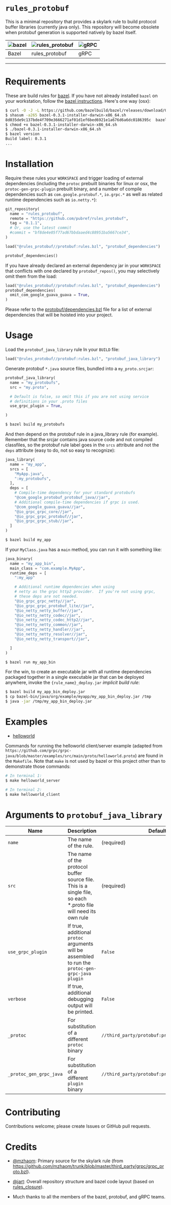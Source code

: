 # `rules_protobuf`

This is a minimal repository that provides a skylark rule to build
protocol buffer libraries (currently java only).  This repository will
become obsolete when protobuf generation is supported natively by
bazel itself.

| ![bazel](https://github.com/pubref/rules_protobuf/blob/master/bazel.png) | ![rules_protobuf](https://github.com/pubref/rules_protobuf/blob/master/rules_protobuf.png) | ![gRPC](https://github.com/pubref/rules_protobuf/blob/master/gRPC.png) |
| --- | --- | --- |
| Bazel | rules_protobuf | gRPC |

---

# Requirements

These are build rules for [bazel][bazel-home].  If you have not already
installed `bazel` on your workstation, follow the
[bazel instructions][bazel-install].  Here's one way (osx):

```sh
$ curl -O -J -L https://github.com/bazelbuild/bazel/releases/download/0.3.1/bazel-0.3.1-installer-darwin-x86_64.sh
$ shasum -a265 bazel-0.3.1-installer-darwin-x86_64.sh
8d035de9c137bde4f709e3666271af01d1ef6bed6921e1a676d6a6dc0186395c  bazel-0.3.1-installer-darwin-x86_64.sh
$ chmod +x bazel-0.3.1-installer-darwin-x86_64.sh
$ ./bazel-0.3.1-installer-darwin-x86_64.sh
$ bazel version
Build label: 0.3.1
...
```

# Installation

Require these rules your `WORKSPACE` and trigger loading of external
dependencies (including the `protoc` prebuilt binaries for linux or
osx, the `protoc-gen-grpc-plugin` prebuilt binary, and a number of
compile dependencies such as `com.google.protobuf.*`, `io.grpc.*` as
well as related runtime dependencies such as `io.netty.*`):

```python
git_repository(
  name = "rules_protobuf",
  remote = "https://github.com/pubref/rules_protobuf",
  tag = "0.1.1",
  # Or, use the latest commit
  #commit = "bf8de4e05f77ad67bbdaaed4c88951ba5667ce34",
)

load("@rules_protobuf//protobuf:rules.bzl", "protobuf_dependencies")

protobuf_dependencies()
```

If you have already declared an external dependency jar in your
`WORKSPACE` that conflicts with one declared by `protobuf_repos()`,
you may selectively omit them from the load:

```python
load("@rules_protobuf//protobuf:rules.bzl", "protobuf_dependencies")
protobuf_dependencies(
  omit_com_google_guava_guava = True,
)
```

Please refer to the [protobuf/dependencies.bzl](https://github.com/pubref/rules_protobuf/blob/master/protobuf/dependencies.bzl) file for a list of
external dependencies that will be hoisted into your project.

# Usage

Load the `protobuf_java_library` rule In your `BUILD` file:

```python
load("@rules_protobuf//protobuf:rules.bzl", "protobuf_java_library")
```

Generate protobuf `*.java` source files, bundled into a
`my_proto.srcjar`:

```python
protobuf_java_library(
  name = "my_protobufs",
  src = "my.proto",

  # Default is false, so omit this if you are not using service
  # definitions in your .proto files
  use_grpc_plugin = True,

)
```

```sh
$ bazel build my_protobufs
```

And then depend on the protobuf rule in a java_library rule (for
example).  Remember that the srcjar contains java source code and not
compiled classfiles, so the protobuf rule label goes in the `srcs`
attribute and not the `deps` attribute (easy to do, not so easy to
recognize):

```python
java_library(
  name = "my_app",
  srcs = [
    "MyApp.java",
    ":my_protobufs",
  ],
  deps = [
    # Compile-time dependency for your standard protobufs
    "@com_google_protobuf_protobuf_java//jar",
    # Additional compile-time dependencies if grpc is used.
    "@com_google_guava_guava//jar",
    "@io_grpc_grpc_core//jar",
    "@io_grpc_grpc_protobuf//jar",
    "@io_grpc_grpc_stub//jar",
  ]
)
```

```sh
$ bazel build my_app
```

If your `MyClass.java` has a `main` method, you can run it with
something like:

```python
java_binary(
  name = "my_app_bin",
  main_class = "com.example.MyApp",
  runtime_deps = [
    ":my_app"

    # Additional runtime dependencies when using
    # netty as the grpc http2 provider.  If you're not using grpc,
    # these deps are not needed.
    "@io_grpc_grpc_netty//jar",
    "@io_grpc_grpc_protobuf_lite//jar",
    "@io_netty_netty_buffer//jar",
    "@io_netty_netty_codec//jar",
    "@io_netty_netty_codec_http2//jar",
    "@io_netty_netty_common//jar",
    "@io_netty_netty_handler//jar",
    "@io_netty_netty_resolver//jar",
    "@io_netty_netty_transport//jar",

  ]
)
```

```sh
$ bazel run my_app_bin
```

For the win, to create an executable jar with all runtime dependencies
packaged together in a single executable jar that can be deployed
anywhere, invoke the `{rule_name}_deploy.jar` *implicit build rule*:


```sh
$ bazel build my_app_bin_deploy.jar
$ cp bazel-bin/java/org/example/myapp/my_app_bin_deploy.jar /tmp
$ java -jar /tmp/my_app_bin_deploy.jar
```

# Examples

- [helloworld](https://github.com/pubref/rules_protobuf/tree/master/java/org/pubref/tools/bazel/protobuf/examples/helloworld)

Commands for running the helloworld client/server example (adapted
from
`https://github.com/grpc/grpc-java/blob/master/examples/src/main/proto/helloworld.proto`)
are found in the `Makefile`.  Note that `make` is not used by bazel or
this project other than to demonstrate those commands:

```sh
# In terminal 1:
$ make helloworld_server

# In terminal 2:
$ make helloworld_client
```

# Arguments to `protobuf_java_library`

| Name | Description | Default |
| ---- | ------- | ----------- |
| `name` | The name of the rule. |(required) |
| `src` | The name of the protocol buffer source file.  This is a single file, so each *.proto file will need its own rule | (required) |
| `use_grpc_plugin` | If true, additional `protoc` arguments will be assembled to run the `protoc-gen-grpc-java plugin` | `False` |
| `verbose` | If true, additional debugging output will be printed. | `False` |
| `_protoc` | For substitution of a different `protoc` binary | `//third_party/protobuf:protoc_bin` |
| `_protoc_gen_grpc_java` | For substitution of a different `plugin` binary | `//third_party/protobuf:protoc_gen_grpc_java` |

# Contributing

Contributions welcome; please create Issues or GitHub pull requests.

# Credits

* [@mzhaom][mzhaom]: Primary source for the skylark rule (from
  <https://github.com/mzhaom/trunk/blob/master/third_party/grpc/grpc_proto.bzl>).

* [@jart][jart]: Overall repository structure and bazel code layout
  (based on [rules_closure]).

* Much thanks to all the members of the bazel, protobuf, and gRPC teams.

[jart]: http://github.com/jart "Justine Tunney"
[mzhaom]: http://github.com/mzhaom "Ming Zhao"
[bazel-home]: http://bazel.io "Bazel Homepage"
[bazel-install]: http://bazel.io/docs/install.html "Bazel Installation"
[rules_closure]: http://github.com/bazelbuild/rules_closure "Rules Closure"

